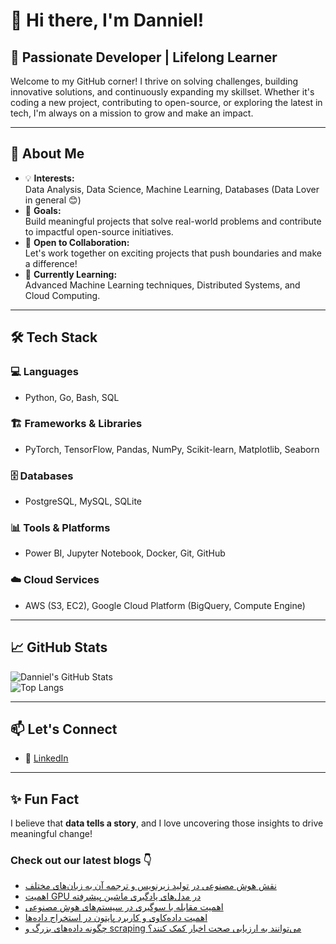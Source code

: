 # 👋 Hi there, I'm Danniel!

## 🚀 Passionate Developer | Lifelong Learner

Welcome to my GitHub corner! I thrive on solving challenges, building innovative solutions, and continuously expanding my skillset. Whether it's coding a new project, contributing to open-source, or exploring the latest in tech, I'm always on a mission to grow and make an impact.

---

## 🌟 About Me

- 💡 **Interests:**  
  Data Analysis, Data Science, Machine Learning, Databases (Data Lover in general 😊)  
- 🎯 **Goals:**  
  Build meaningful projects that solve real-world problems and contribute to impactful open-source initiatives.  
- 🤝 **Open to Collaboration:**  
  Let's work together on exciting projects that push boundaries and make a difference!  
- 🌱 **Currently Learning:**  
  Advanced Machine Learning techniques, Distributed Systems, and Cloud Computing.  

---

## 🛠️ Tech Stack

### 💻 Languages  
- Python, Go, Bash, SQL  

### 🏗️ Frameworks & Libraries  
- PyTorch, TensorFlow, Pandas, NumPy, Scikit-learn, Matplotlib, Seaborn  

### 🗄️ Databases  
- PostgreSQL, MySQL, SQLite  

### 📊 Tools & Platforms  
- Power BI, Jupyter Notebook, Docker, Git, GitHub  

### ☁️ Cloud Services  
- AWS (S3, EC2), Google Cloud Platform (BigQuery, Compute Engine)  

---

## 📈 GitHub Stats  

![Danniel's GitHub Stats](https://github-readme-stats.vercel.app/api?username=Danniel4ev&show_icons=true&theme=radical)  
![Top Langs](https://github-readme-stats.vercel.app/api/top-langs/?username=Danniel4ev&layout=compact&theme=radical)  

---

## 📫 Let's Connect  

- 💼 [LinkedIn]()

---

## ✨ Fun Fact  

I believe that **data tells a story**, and I love uncovering those insights to drive meaningful change!



### Check out our latest blogs 👇

<!-- BLOG-POST-LIST:START -->
- [نقش هوش مصنوعی در تولید زیرنویس و ترجمه آن به زبان‌های مختلف](https://cyberuni.ir/blog/%D9%86%D9%82%D8%B4-%D9%87%D9%88%D8%B4-%D9%85%D8%B5%D9%86%D9%88%D8%B9%DB%8C-%D8%AF%D8%B1-%D8%AA%D9%88%D9%84%DB%8C%D8%AF-%D8%B2%DB%8C%D8%B1%D9%86%D9%88%DB%8C%D8%B3-%D9%88-%D8%AA%D8%B1%D8%AC%D9%85%D9%87-%D8%A2%D9%86-%D8%A8%D9%87-%D8%B2%D8%A8%D8%A7%D9%86%D9%87%D8%A7%DB%8C-%D9%85%D8%AE%D8%AA%D9%84%D9%81/)
- [اهمیت GPU در مدل‌های یادگیری ماشین پیشرفته](https://cyberuni.ir/blog/%D8%A7%D9%87%D9%85%DB%8C%D8%AA-gpu-%D8%AF%D8%B1-%D9%85%D8%AF%D9%84%D9%87%D8%A7%DB%8C-%DB%8C%D8%A7%D8%AF%DA%AF%DB%8C%D8%B1%DB%8C-%D9%85%D8%A7%D8%B4%DB%8C%D9%86-%D9%BE%DB%8C%D8%B4%D8%B1%D9%81%D8%AA%D9%87/)
- [اهمیت مقابله با سوگیری در سیستم‌های هوش مصنوعی](https://cyberuni.ir/blog/%D8%A7%D9%87%D9%85%DB%8C%D8%AA-%D9%85%D9%82%D8%A7%D8%A8%D9%84%D9%87-%D8%A8%D8%A7-%D8%B3%D9%88%DA%AF%DB%8C%D8%B1%DB%8C-%D8%AF%D8%B1-%D8%B3%DB%8C%D8%B3%D8%AA%D9%85%D9%87%D8%A7%DB%8C-%D9%87%D9%88%D8%B4-%D9%85%D8%B5%D9%86%D9%88%D8%B9%DB%8C/)
- [اهمیت داده‌کاوی و کاربرد پایتون در استخراج داده‌ها](https://cyberuni.ir/blog/%D8%A7%D9%87%D9%85%DB%8C%D8%AA-%D8%AF%D8%A7%D8%AF%D9%87%DA%A9%D8%A7%D9%88%DB%8C-%D9%88-%DA%A9%D8%A7%D8%B1%D8%A8%D8%B1%D8%AF-%D9%BE%D8%A7%DB%8C%D8%AA%D9%88%D9%86-%D8%AF%D8%B1-%D8%A7%D8%B3%D8%AA%D8%AE%D8%B1%D8%A7%D8%AC-%D8%AF%D8%A7%D8%AF%D9%87%D9%87%D8%A7/)
- [چگونه داده‌های بزرگ و scraping می‌توانند به ارزیابی صحت اخبار کمک کنند؟](https://cyberuni.ir/blog/%DA%86%DA%AF%D9%88%D9%86%D9%87-%D8%AF%D8%A7%D8%AF%D9%87%D9%87%D8%A7%DB%8C-%D8%A8%D8%B2%D8%B1%DA%AF-%D9%88-scraping-%D9%85%DB%8C%D8%AA%D9%88%D8%A7%D9%86%D9%86%D8%AF-%D8%A8%D9%87-%D8%A7%D8%B1%D8%B2%DB%8C%D8%A7%D8%A8%DB%8C-%D8%B5%D8%AD%D8%AA-%D8%A7%D8%AE%D8%A8%D8%A7%D8%B1-%DA%A9%D9%85%DA%A9-%DA%A9%D9%86%D9%86%D8%AF/)
<!-- BLOG-POST-LIST:END -->
